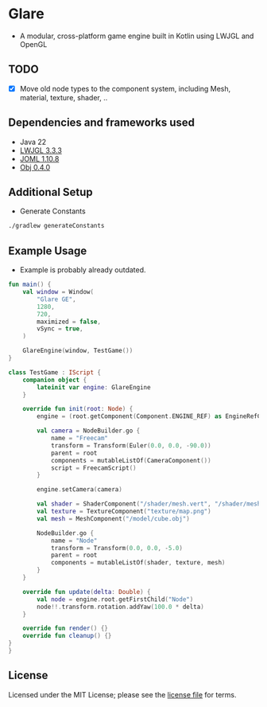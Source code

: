 # Glare
- A modular, cross-platform game engine built in Kotlin using LWJGL and OpenGL

## TODO
- [x] Move old node types to the component system, including Mesh, material, texture, shader, ..

## Dependencies and frameworks used
- Java 22
- [LWJGL 3.3.3](https://www.lwjgl.org/)
- [JOML 1.10.8](https://github.com/JOML-CI/JOML)
- [Obj 0.4.0](https://github.com/javagl/Obj)

## Additional Setup
- Generate Constants
```bash
./gradlew generateConstants
```

## Example Usage
- Example is probably already outdated. 
```kotlin
fun main() {
    val window = Window(
        "Glare GE",
        1280,
        720,
        maximized = false,
        vSync = true,
    )

    GlareEngine(window, TestGame())
}

class TestGame : IScript {
    companion object {
        lateinit var engine: GlareEngine
    }

    override fun init(root: Node) {
        engine = (root.getComponent(Component.ENGINE_REF) as EngineRefComponent).getEngine()

        val camera = NodeBuilder.go {
            name = "Freecam"
            transform = Transform(Euler(0.0, 0.0, -90.0))
            parent = root
            components = mutableListOf(CameraComponent())
            script = FreecamScript()
        }

        engine.setCamera(camera)

        val shader = ShaderComponent("/shader/mesh.vert", "/shader/mesh.frag")
        val texture = TextureComponent("texture/map.png")
        val mesh = MeshComponent("/model/cube.obj")

        NodeBuilder.go {
            name = "Node"
            transform = Transform(0.0, 0.0, -5.0)
            parent = root
            components = mutableListOf(shader, texture, mesh)
        }
    }

    override fun update(delta: Double) {
        val node = engine.root.getFirstChild("Node")
        node!!.transform.rotation.addYaw(100.0 * delta)
    }

    override fun render() {}
    override fun cleanup() {}
}
}
```

## License
Licensed under the MIT License; please see the [license file](LICENSE) for terms.
